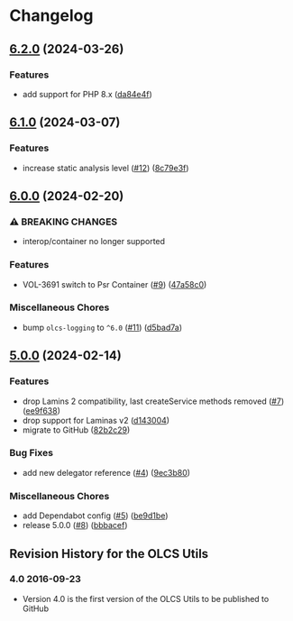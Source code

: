 # Changelog

## [6.2.0](https://github.com/dvsa/olcs-utils/compare/v6.1.0...v6.2.0) (2024-03-26)


### Features

* add support for PHP 8.x ([da84e4f](https://github.com/dvsa/olcs-utils/commit/da84e4f0ff54747f26ac373914fd53553339e28b))

## [6.1.0](https://github.com/dvsa/olcs-utils/compare/v6.0.0...v6.1.0) (2024-03-07)


### Features

* increase static analysis level ([#12](https://github.com/dvsa/olcs-utils/issues/12)) ([8c79e3f](https://github.com/dvsa/olcs-utils/commit/8c79e3f8899f23037304fed19abf1185b661ecb0))

## [6.0.0](https://github.com/dvsa/olcs-utils/compare/v5.0.0...v6.0.0) (2024-02-20)


### ⚠ BREAKING CHANGES

* interop/container no longer supported

### Features

* VOL-3691 switch to Psr Container ([#9](https://github.com/dvsa/olcs-utils/issues/9)) ([47a58c0](https://github.com/dvsa/olcs-utils/commit/47a58c0f2b9394a043c0eea0f2f871875afb2d26))


### Miscellaneous Chores

* bump `olcs-logging` to `^6.0` ([#11](https://github.com/dvsa/olcs-utils/issues/11)) ([d5bad7a](https://github.com/dvsa/olcs-utils/commit/d5bad7ab1fd0c555359583c27255bbe3b49ae558))

## [5.0.0](https://github.com/dvsa/olcs-utils/compare/v5.0.0...v5.0.0) (2024-02-14)


### Features

* drop Lamins 2 compatibility, last createService methods removed ([#7](https://github.com/dvsa/olcs-utils/issues/7)) ([ee9f638](https://github.com/dvsa/olcs-utils/commit/ee9f638ed598efd6f7abf08c4a6352b8013996ca))
* drop support for Laminas v2 ([d143004](https://github.com/dvsa/olcs-utils/commit/d1430044d14ff38b3da5eabeee55024b2e90ee98))
* migrate to GitHub ([82b2c29](https://github.com/dvsa/olcs-utils/commit/82b2c2986397dfc8b5e615b48259747fb28ca1a8))


### Bug Fixes

* add new delegator reference ([#4](https://github.com/dvsa/olcs-utils/issues/4)) ([9ec3b80](https://github.com/dvsa/olcs-utils/commit/9ec3b807ff8ca1670989ced79010bd3db53f2010))


### Miscellaneous Chores

* add Dependabot config ([#5](https://github.com/dvsa/olcs-utils/issues/5)) ([be9d1be](https://github.com/dvsa/olcs-utils/commit/be9d1becffc87322464cdacf4cb55825c6fff3b2))
* release 5.0.0 ([#8](https://github.com/dvsa/olcs-utils/issues/8)) ([bbbacef](https://github.com/dvsa/olcs-utils/commit/bbbaceff9f11ec865f90a5ccb0d810b3e44640d3))

## Revision History for the OLCS Utils ### 4.0 2016-09-23 - Version 4.0 is the first version of the OLCS Utils to be published to GitHub
